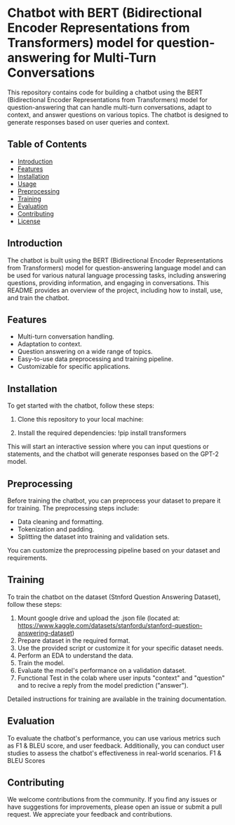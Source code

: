# Chatbot with BERT (Bidirectional Encoder Representations from Transformers) model for question-answering for Multi-Turn Conversations

This repository contains code for building a chatbot using the BERT (Bidirectional Encoder Representations from Transformers) model for question-answering that can handle multi-turn conversations, adapt to context, and answer questions on various topics. The chatbot is designed to generate responses based on user queries and context.

## Table of Contents

- [Introduction](#introduction)
- [Features](#features)
- [Installation](#installation)
- [Usage](#usage)
- [Preprocessing](#preprocessing)
- [Training](#training)
- [Evaluation](#evaluation)
- [Contributing](#contributing)
- [License](#license)

## Introduction

The chatbot is built using the BERT (Bidirectional Encoder Representations from Transformers) model for question-answering language model and can be used for various natural language processing tasks, including answering questions, providing information, and engaging in conversations. This README provides an overview of the project, including how to install, use, and train the chatbot.

## Features

- Multi-turn conversation handling.
- Adaptation to context.
- Question answering on a wide range of topics.
- Easy-to-use data preprocessing and training pipeline.
- Customizable for specific applications.

## Installation

To get started with the chatbot, follow these steps:

1. Clone this repository to your local machine:




2. Install the required dependencies:
   !pip install transformers



This will start an interactive session where you can input questions or statements, and the chatbot will generate responses based on the GPT-2 model.

## Preprocessing

Before training the chatbot, you can preprocess your dataset to prepare it for training. The preprocessing steps include:

- Data cleaning and formatting.
- Tokenization and padding.
- Splitting the dataset into training and validation sets.

You can customize the preprocessing pipeline based on your dataset and requirements.

## Training

To train the chatbot on the dataset (Stnford Question Answering Dataset), follow these steps:

1. Mount google drive and upload the .json file (located at: https://www.kaggle.com/datasets/stanfordu/stanford-question-answering-dataset)
2. Prepare dataset in the required format.
3. Use the provided script or customize it for your specific dataset needs.
4. Perform an EDA to understand the data.
5. Train the model. 
6. Evaluate the model's performance on a validation dataset.
7. Functional Test in the colab where user inputs "context" and "question" and to recive a reply from the model prediction ("answer").

Detailed instructions for training are available in the training documentation.

## Evaluation

To evaluate the chatbot's performance, you can use various metrics such as F1 & BLEU score, and user feedback. Additionally, you can conduct user studies to assess the chatbot's effectiveness in real-world scenarios.
F1 & BLEU Scores

## Contributing

We welcome contributions from the community. If you find any issues or have suggestions for improvements, please open an issue or submit a pull request. We appreciate your feedback and contributions.

